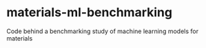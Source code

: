 # materials-ml-benchmarking
Code behind a benchmarking study of machine learning models for materials
